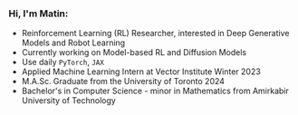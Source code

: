 ### Hi, I'm Matin:

  - Reinforcement Learning (RL) Researcher, interested in Deep Generative Models and Robot Learning
  - Currently working on Model-based RL and Diffusion Models
  - Use daily `PyTorch`, `JAX`
  - Applied Machine Learning Intern at Vector Institute Winter 2023
  - M.A.Sc. Graduate from the University of Toronto 2024
  - Bachelor's in Computer Science - minor in Mathematics from Amirkabir University of Technology
